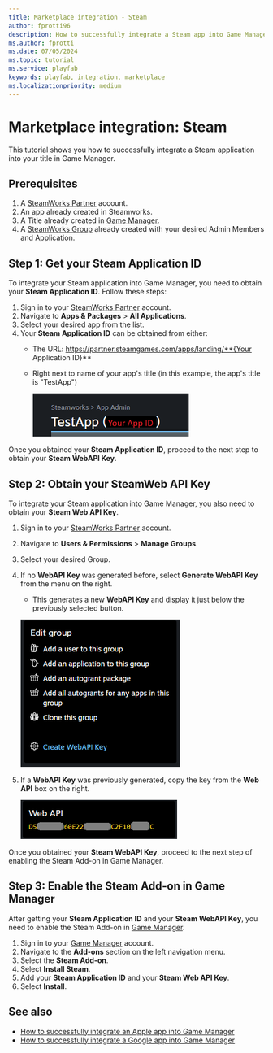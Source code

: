 ```yaml
---
title: Marketplace integration - Steam
author: fprotti96
description: How to successfully integrate a Steam app into Game Manager
ms.author: fprotti
ms.date: 07/05/2024
ms.topic: tutorial
ms.service: playfab
keywords: playfab, integration, marketplace
ms.localizationpriority: medium
---
```


# Marketplace integration: Steam

This tutorial shows you how to successfully integrate a Steam application into your title in Game Manager.

## Prerequisites

1. A [SteamWorks Partner](https://partner.steamgames.com/) account.
2. An app already created in Steamworks.
3. A Title already created in [Game Manager](https://developer.playfab.com).
4. A [SteamWorks Group](https://partner.steamgames.com/doc/gettingstarted/managing_users#5) already created with your desired Admin Members and Application.

## Step 1: Get your Steam Application ID

To integrate your Steam application into Game Manager, you need to obtain your **Steam Application ID**. Follow these steps:

1. Sign in to your [SteamWorks Partner](https://partner.steamgames.com/) account.
2. Navigate to **Apps & Packages** > **All Applications**.
3. Select your desired app from the list.
4. Your **Steam Application ID** can be obtained from either:
    - The URL: https://partner.steamgames.com/apps/landing/**{Your Application ID}**
    - Right next to name of your app's title (in this example, the app's title is "TestApp")

        ![App ID location](../../media/marketplace-integrations/steam/app-id-location.png)

Once you obtained your **Steam Application ID**, proceed to the next step to obtain your **Steam WebAPI Key**.

## Step 2: Obtain your SteamWeb API Key

To integrate your Steam application into Game Manager, you also need to obtain your **Steam Web API Key**.

1. Sign in to your [SteamWorks Partner](https://partner.steamgames.com/) account.
2. Navigate to **Users & Permissions** > **Manage Groups**.
3. Select your desired Group.
4. If no **WebAPI Key** was generated before, select **Generate WebAPI Key** from the menu on the right.
    - This generates a new **WebAPI Key** and display it just below the previously selected button.

    ![Create WebAPI Key button](../../media/marketplace-integrations/steam/create-webapi-key-button.png)

5. If a **WebAPI Key** was previously generated, copy the key from the **Web API** box on the right.

    ![WebAPI Key Example](../../media/marketplace-integrations/steam/webapi-key-example.png)

Once you obtained your **Steam WebAPI Key**, proceed to the next step of enabling the Steam Add-on in Game Manager.

## Step 3: Enable the Steam Add-on in Game Manager

After getting your **Steam Application ID** and your **Steam WebAPI Key**, you need to enable the Steam Add-on in [Game Manager](https://developer.playfab.com).

1. Sign in to your [Game Manager](https://developer.playfab.com) account.
2. Navigate to the **Add-ons** section on the left navigation menu.
3. Select the **Steam Add-on**.
4. Select **Install Steam**.
5. Add your **Steam Application ID** and your **Steam Web API Key**.
6. Select **Install**.


## See also

- [How to successfully integrate an Apple app into Game Manager](../marketplace-integrations/apple.md)
- [How to successfully integrate a Google app into Game Manager](../marketplace-redemption/google.md)
